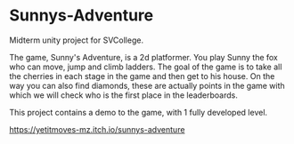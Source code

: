 # Sunnys-Adventure
Midterm unity project for SVCollege.

The game, Sunny's Adventure, is a 2d platformer. You play Sunny the fox who can move, jump and climb ladders. The goal of the game is to take all the cherries in each stage
in the game and then get to his house. On the way you can also find diamonds, these are actually points in the game
with which we will check who is the first place in the leaderboards.

This project contains a demo to the game, with 1 fully developed level.

https://yetitmoves-mz.itch.io/sunnys-adventure
